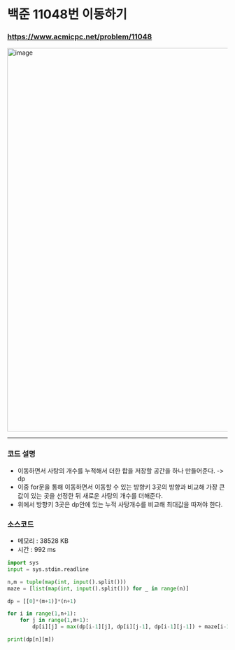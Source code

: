 백준 11048번 이동하기
=====================

### <https://www.acmicpc.net/problem/11048>
<img width="876" alt="image" src="https://user-images.githubusercontent.com/83554018/166423022-34801af6-e92c-453c-b9a8-d4a8387f91b0.png">

<hr>

### 코드 설명
+ 이동하면서 사탕의 개수를 누적해서 더한 합을 저장할 공간을 하나 만들어준다. -> dp
+ 이중 for문을 통해 이동하면서 이동할 수 있는 방향키 3곳의 방향과 비교해 가장 큰 값이 있는 곳을 선정한 뒤 새로운 사탕의 개수를 더해준다.
+ 위에서 방향키 3곳은 dp안에 있는 누적 사탕개수를 비교해 최대값을 따져야 한다.

### 소스코드
+ 메모리 : 38528 KB
+ 시간 : 992 ms
```python
import sys
input = sys.stdin.readline

n,m = tuple(map(int, input().split()))
maze = [list(map(int, input().split())) for _ in range(n)]

dp = [[0]*(m+1)]*(n+1)

for i in range(1,n+1):
    for j in range(1,m+1):
        dp[i][j] = max(dp[i-1][j], dp[i][j-1], dp[i-1][j-1]) + maze[i-1][j-1]

print(dp[n][m])
```
